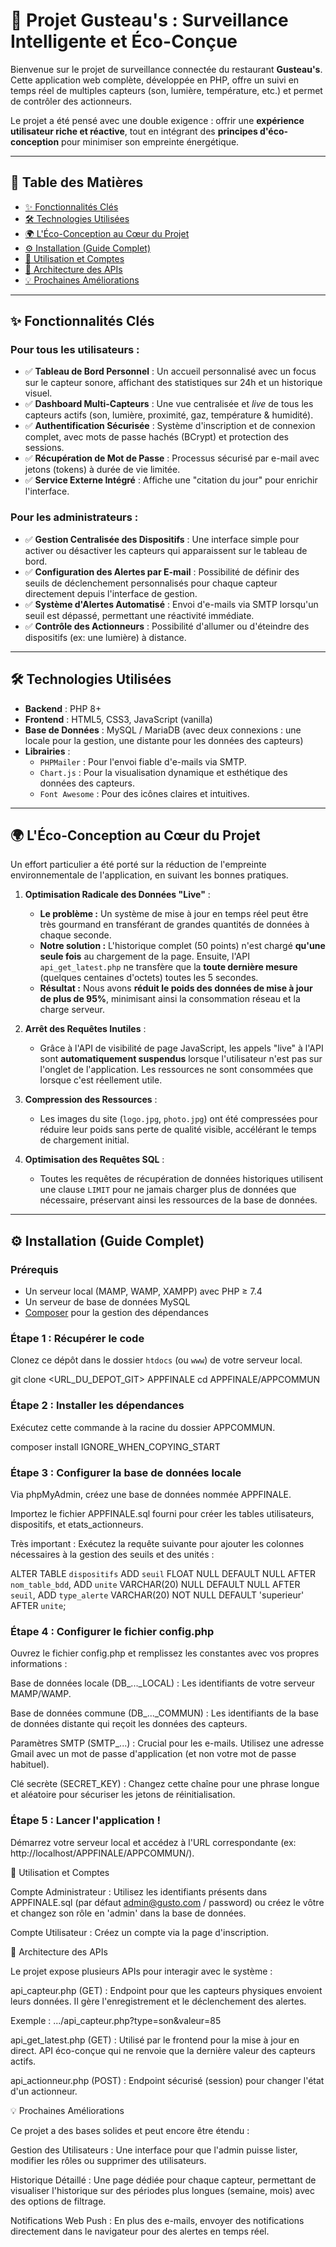 

# 🚀 Projet Gusteau's : Surveillance Intelligente et Éco-Conçue

Bienvenue sur le projet de surveillance connectée du restaurant **Gusteau's**. Cette application web complète, développée en PHP, offre un suivi en temps réel de multiples capteurs (son, lumière, température, etc.) et permet de contrôler des actionneurs.

Le projet a été pensé avec une double exigence : offrir une **expérience utilisateur riche et réactive**, tout en intégrant des **principes d'éco-conception** pour minimiser son empreinte énergétique.

---

## 📑 Table des Matières

- [✨ Fonctionnalités Clés](#-fonctionnalités-clés)
- [🛠️ Technologies Utilisées](#-technologies-utilisées)
- [🌍 L'Éco-Conception au Cœur du Projet](#-léco-conception-au-cœur-du-projet)
- [⚙️ Installation (Guide Complet)](#-installation-guide-complet)
- [👤 Utilisation et Comptes](#-utilisation-et-comptes)
- [🔌 Architecture des APIs](#-architecture-des-apis)
- [💡 Prochaines Améliorations](#-prochaines-améliorations)

---

## ✨ Fonctionnalités Clés

### Pour tous les utilisateurs :
-   ✅ **Tableau de Bord Personnel** : Un accueil personnalisé avec un focus sur le capteur sonore, affichant des statistiques sur 24h et un historique visuel.
-   ✅ **Dashboard Multi-Capteurs** : Une vue centralisée et *live* de tous les capteurs actifs (son, lumière, proximité, gaz, température & humidité).
-   ✅ **Authentification Sécurisée** : Système d'inscription et de connexion complet, avec mots de passe hachés (BCrypt) et protection des sessions.
-   ✅ **Récupération de Mot de Passe** : Processus sécurisé par e-mail avec jetons (tokens) à durée de vie limitée.
-   ✅ **Service Externe Intégré** : Affiche une "citation du jour" pour enrichir l'interface.

### Pour les administrateurs :
-   ✅ **Gestion Centralisée des Dispositifs** : Une interface simple pour activer ou désactiver les capteurs qui apparaissent sur le tableau de bord.
-   ✅ **Configuration des Alertes par E-mail** : Possibilité de définir des seuils de déclenchement personnalisés pour chaque capteur directement depuis l'interface de gestion.
-   ✅ **Système d'Alertes Automatisé** : Envoi d'e-mails via SMTP lorsqu'un seuil est dépassé, permettant une réactivité immédiate.
-   ✅ **Contrôle des Actionneurs** : Possibilité d'allumer ou d'éteindre des dispositifs (ex: une lumière) à distance.

---

## 🛠️ Technologies Utilisées

-   **Backend** : PHP 8+
-   **Frontend** : HTML5, CSS3, JavaScript (vanilla)
-   **Base de Données** : MySQL / MariaDB (avec deux connexions : une locale pour la gestion, une distante pour les données des capteurs)
-   **Librairies** :
    -   `PHPMailer` : Pour l'envoi fiable d'e-mails via SMTP.
    -   `Chart.js` : Pour la visualisation dynamique et esthétique des données des capteurs.
    -   `Font Awesome` : Pour des icônes claires et intuitives.

---

## 🌍 L'Éco-Conception au Cœur du Projet

Un effort particulier a été porté sur la réduction de l'empreinte environnementale de l'application, en suivant les bonnes pratiques.

1.  **Optimisation Radicale des Données "Live"** :
    -   **Le problème :** Un système de mise à jour en temps réel peut être très gourmand en transférant de grandes quantités de données à chaque seconde.
    -   **Notre solution :** L'historique complet (50 points) n'est chargé **qu'une seule fois** au chargement de la page. Ensuite, l'API `api_get_latest.php` ne transfère que la **toute dernière mesure** (quelques centaines d'octets) toutes les 5 secondes.
    -   **Résultat :** Nous avons **réduit le poids des données de mise à jour de plus de 95%**, minimisant ainsi la consommation réseau et la charge serveur.

2.  **Arrêt des Requêtes Inutiles** :
    -   Grâce à l'API de visibilité de page JavaScript, les appels "live" à l'API sont **automatiquement suspendus** lorsque l'utilisateur n'est pas sur l'onglet de l'application. Les ressources ne sont consommées que lorsque c'est réellement utile.

3.  **Compression des Ressources** :
    -   Les images du site (`logo.jpg`, `photo.jpg`) ont été compressées pour réduire leur poids sans perte de qualité visible, accélérant le temps de chargement initial.

4.  **Optimisation des Requêtes SQL** :
    -   Toutes les requêtes de récupération de données historiques utilisent une clause `LIMIT` pour ne jamais charger plus de données que nécessaire, préservant ainsi les ressources de la base de données.

---

## ⚙️ Installation (Guide Complet)

### Prérequis
-   Un serveur local (MAMP, WAMP, XAMPP) avec PHP ≥ 7.4
-   Un serveur de base de données MySQL
-   [Composer](https://getcomposer.org/) pour la gestion des dépendances

### Étape 1 : Récupérer le code

Clonez ce dépôt dans le dossier `htdocs` (ou `www`) de votre serveur local.

git clone <URL_DU_DEPOT_GIT> APPFINALE
cd APPFINALE/APPCOMMUN

### Étape 2 : Installer les dépendances

Exécutez cette commande à la racine du dossier APPCOMMUN.

composer install
IGNORE_WHEN_COPYING_START


### Étape 3 : Configurer la base de données locale

Via phpMyAdmin, créez une base de données nommée APPFINALE.

Importez le fichier APPFINALE.sql fourni pour créer les tables utilisateurs, dispositifs, et etats_actionneurs.

Très important : Exécutez la requête suivante pour ajouter les colonnes nécessaires à la gestion des seuils et des unités :

ALTER TABLE `dispositifs`
  ADD `seuil` FLOAT NULL DEFAULT NULL AFTER `nom_table_bdd`,
  ADD `unite` VARCHAR(20) NULL DEFAULT NULL AFTER `seuil`,
  ADD `type_alerte` VARCHAR(20) NOT NULL DEFAULT 'superieur' AFTER `unite`;


### Étape 4 : Configurer le fichier config.php


Ouvrez le fichier config.php et remplissez les constantes avec vos propres informations :

Base de données locale (DB_..._LOCAL) : Les identifiants de votre serveur MAMP/WAMP.

Base de données commune (DB_..._COMMUN) : Les identifiants de la base de données distante qui reçoit les données des capteurs.

Paramètres SMTP (SMTP_...) : Crucial pour les e-mails. Utilisez une adresse Gmail avec un mot de passe d'application (et non votre mot de passe habituel).

Clé secrète (SECRET_KEY) : Changez cette chaîne pour une phrase longue et aléatoire pour sécuriser les jetons de réinitialisation.


### Étape 5 : Lancer l'application !

Démarrez votre serveur local et accédez à l'URL correspondante (ex: http://localhost/APPFINALE/APPCOMMUN/).


👤 Utilisation et Comptes


Compte Administrateur : Utilisez les identifiants présents dans APPFINALE.sql (par défaut admin@gusto.com / password) ou créez le vôtre et changez son rôle en 'admin' dans la base de données.

Compte Utilisateur : Créez un compte via la page d'inscription.


🔌 Architecture des APIs


Le projet expose plusieurs APIs pour interagir avec le système :

api_capteur.php (GET) : Endpoint pour que les capteurs physiques envoient leurs données. Il gère l'enregistrement et le déclenchement des alertes.

Exemple : .../api_capteur.php?type=son&valeur=85

api_get_latest.php (GET) : Utilisé par le frontend pour la mise à jour en direct. API éco-conçue qui ne renvoie que la dernière valeur des capteurs actifs.

api_actionneur.php (POST) : Endpoint sécurisé (session) pour changer l'état d'un actionneur.


💡 Prochaines Améliorations


Ce projet a des bases solides et peut encore être étendu :

Gestion des Utilisateurs : Une interface pour que l'admin puisse lister, modifier les rôles ou supprimer des utilisateurs.

Historique Détaillé : Une page dédiée pour chaque capteur, permettant de visualiser l'historique sur des périodes plus longues (semaine, mois) avec des options de filtrage.

Notifications Web Push : En plus des e-mails, envoyer des notifications directement dans le navigateur pour des alertes en temps réel.

